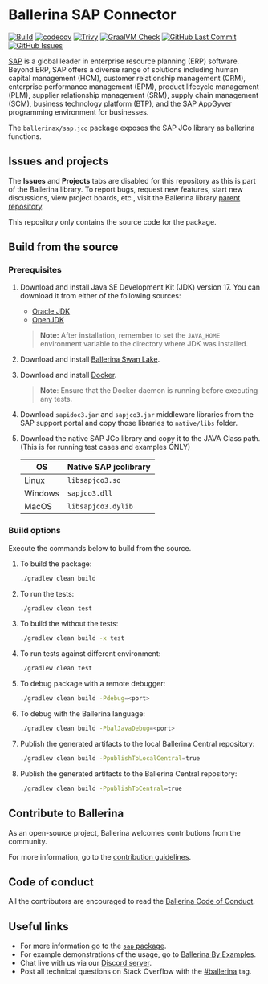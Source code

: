 # Ballerina SAP Connector

[![Build](https://github.com/ballerina-platform/module-ballerinax-sap.jco/actions/workflows/ci.yml/badge.svg)](https://github.com/ballerina-platform/module-ballerinax-sap.jco/actions/workflows/ci.yml)
[![codecov](https://codecov.io/gh/ballerina-platform/module-ballerinax-sap.jco/branch/main/graph/badge.svg)](https://codecov.io/gh/ballerina-platform/module-ballerinax-sap.jco)
[![Trivy](https://github.com/ballerina-platform/module-ballerinax-sap.jco/actions/workflows/trivy-scan.yml/badge.svg)](https://github.com/ballerina-platform/module-ballerinax-sap.jco/actions/workflows/trivy-scan.yml)
[![GraalVM Check](https://github.com/ballerina-platform/module-ballerinax-sap.jco/actions/workflows/build-with-bal-test-graalvm.yml/badge.svg)](https://github.com/ballerina-platform/module-ballerinax-sap.jco/actions/workflows/build-with-bal-test-graalvm.yml)
[![GitHub Last Commit](https://img.shields.io/github/last-commit/ballerina-platform/module-ballerinax-sap.jco.svg)](https://github.com/ballerina-platform/module-ballerinax-sap.jco/commits/main)
[![GitHub Issues](https://img.shields.io/github/issues/ballerina-platform/ballerina-library/module/sap.svg?label=Open%20Issues)](https://github.com/ballerina-platform/ballerina-library/labels/module%2Fsap)

[SAP](https://www.sap.com/india/index.html) is a global leader in enterprise resource planning (ERP) software. Beyond
ERP, SAP offers a diverse range of solutions including human capital management (HCM), customer relationship
management (CRM), enterprise performance management (EPM), product lifecycle management (PLM), supplier relationship
management (SRM), supply chain management (SCM), business technology platform (BTP), and the SAP AppGyver programming
environment for businesses.

The `ballerinax/sap.jco` package exposes the SAP JCo library as ballerina functions.

## Issues and projects

The **Issues** and **Projects** tabs are disabled for this repository as this is part of the Ballerina library. To
report bugs, request new features, start new discussions, view project boards, etc., visit the Ballerina
library [parent repository](https://github.com/ballerina-platform/ballerina-library).

This repository only contains the source code for the package.

## Build from the source

### Prerequisites

1. Download and install Java SE Development Kit (JDK) version 17. You can download it from either of the following
   sources:

    * [Oracle JDK](https://www.oracle.com/java/technologies/downloads/)
    * [OpenJDK](https://adoptium.net/)

   > **Note:** After installation, remember to set the `JAVA_HOME` environment variable to the directory where JDK was
   installed.

2. Download and install [Ballerina Swan Lake](https://ballerina.io/).

3. Download and install [Docker](https://www.docker.com/get-started).

   > **Note**: Ensure that the Docker daemon is running before executing any tests.

4. Download `sapidoc3.jar` and `sapjco3.jar` middleware libraries from the SAP support portal and copy those libraries
   to `native/libs` folder.

5. Download the native SAP JCo library and copy it to the JAVA Class path. (This is for running test cases and examples
   ONLY)

   | OS      | Native SAP jcolibrary |
   |---------|-----------------------|
   | Linux   | `libsapjco3.so`       |
   | Windows | `sapjco3.dll`         |
   | MacOS   | `libsapjco3.dylib`    |

### Build options

Execute the commands below to build from the source.

1. To build the package:

   ```bash
   ./gradlew clean build
   ```

2. To run the tests:

   ```bash
   ./gradlew clean test
   ```

3. To build the without the tests:

   ```bash
   ./gradlew clean build -x test
   ```

4. To run tests against different environment:

   ```bash
   ./gradlew clean test 
   ```

5. To debug package with a remote debugger:

   ```bash
   ./gradlew clean build -Pdebug=<port>
   ```

6. To debug with the Ballerina language:

   ```bash
   ./gradlew clean build -PbalJavaDebug=<port>
   ```

7. Publish the generated artifacts to the local Ballerina Central repository:

    ```bash
    ./gradlew clean build -PpublishToLocalCentral=true
    ```

8. Publish the generated artifacts to the Ballerina Central repository:

   ```bash
   ./gradlew clean build -PpublishToCentral=true
   ```

## Contribute to Ballerina

As an open-source project, Ballerina welcomes contributions from the community.

For more information, go to
the [contribution guidelines](https://github.com/ballerina-platform/ballerina-lang/blob/master/CONTRIBUTING.md).

## Code of conduct

All the contributors are encouraged to read the [Ballerina Code of Conduct](https://ballerina.io/code-of-conduct).

## Useful links

* For more information go to the [`sap` package](https://lib.ballerina.io/ballerinax/sap/latest).
* For example demonstrations of the usage, go to [Ballerina By Examples](https://ballerina.io/learn/by-example/).
* Chat live with us via our [Discord server](https://discord.gg/ballerinalang).
* Post all technical questions on Stack Overflow with
  the [#ballerina](https://stackoverflow.com/questions/tagged/ballerina) tag.
